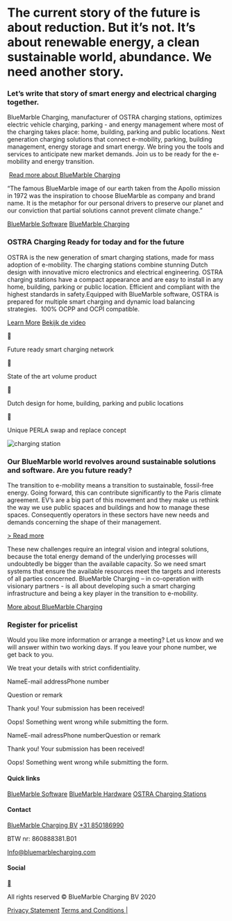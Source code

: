 # The current story of the future is about reduction. But it’s not. It’s about renewable energy, a clean sustainable world, abundance.  **We need another story.**

### Let’s write that story of smart energy and electrical charging together.

BlueMarble Charging, manufacturer of OSTRA charging stations, optimizes electric vehicle charging, parking - and energy management where most of the charging takes place: home, building, parking and public locations. Next generation charging solutions that connect e-mobility, parking, building management, energy storage and smart energy. We bring you the tools and services to anticipate new market demands. Join us to be ready for the e-mobility and energy transition.

‍ [Read more about BlueMarble Charging](https://www.bluemarblecharging.com/#)

“The famous BlueMarble image of our earth taken from the Apollo mission in 1972 was the inspiration to choose BlueMarble as company and brand name. It is the metaphor for our personal drivers to preserve our planet and our conviction that partial solutions cannot prevent climate change.”

[BlueMarble Software](https://www.bluemarblecharging.com/software-solutions) [BlueMarble Charging](https://www.bluemarblecharging.com/hardware-solutions)

### **OSTRA Charging**  Ready for today and for the future

OSTRA is the new generation of smart charging stations, made for mass adoption of e-mobility. The charging stations combine stunning Dutch design with innovative micro electronics and electrical engineering. OSTRA charging stations have a compact appearance and are easy to install in any home, building, parking or public location. Efficient and compliant with the highest standards in safety.Equipped with BlueMarble software, OSTRA is prepared for multiple smart charging and dynamic load balancing strategies.  100% OCPP and OCPI compatible.

[Learn More](https://www.ostracharger.com/) [Bekijk de video](https://www.bluemarblecharging.com/#)



Future ready smart charging network



State of the art volume product



Dutch design for home, building, parking and public locations



Unique PERLA swap and replace concept

![charging station](https://cdn.prod.website-files.com/66575236761a964c691abbb9/66575236761a964c691abcb0_paalddw.png)

### **Our BlueMarble world revolves around sustainable solutions and software. Are you future ready?**

The transition to e-mobility means a transition to sustainable, fossil-free energy. Going forward, this can contribute significantly to the Paris climate agreement. EV’s are a big part of this movement and they make us rethink the way we use public spaces and buildings and how to manage these spaces. Consequently operators in these sectors have new needs and demands concerning the shape of their management.

[\> Read more](https://www.bluemarblecharging.com/#)

These new challenges require an integral vision and integral solutions, because the total energy demand of the underlying processes will undoubtedly be bigger than the available capacity. So we need smart systems that ensure the available resources meet the targets and interests of all parties concerned. BlueMarble Charging – in co-operation with visionary partners - is all about developing such a smart charging infrastructure and being a key player in the transition to e-mobility.

[More about BlueMarble Charging](https://www.bluemarblecharging.com/about-us)

### Register for pricelist

Would you like more information or arrange a meeting? Let us know and we will answer within two working days. If you leave your phone number, we get back to you.

We treat your details with strict confidentiality.

NameE-mail addressPhone number

Question or remark

Thank you! Your submission has been received!

Oops! Something went wrong while submitting the form.

NameE-mail adressPhone numberQuestion or remark

Thank you! Your submission has been received!

Oops! Something went wrong while submitting the form.

#### Quick links

[BlueMarble Software](https://www.bluemarblecharging.com/software-solutions) [BlueMarble Hardware](https://www.bluemarblecharging.com/hardware-solutions) [OSTRA Charging Stations](http://ostracharger.com/)

#### Contact

[BlueMarble Charging BV](https://www.bluemarblecharging.com/#) [+31 850186990](tel:+31850186990)

BTW nr: 860888381.B01

[Info@bluemarblecharging.com](mailto:Info@bluemarblecharging.com)

#### Social

[****](https://www.linkedin.com/company/bluemarblecharging/)

All rights reserved © BlueMarble Charging BV 2020

[Privacy Statement](https://www.bluemarblecharging.com/#) [Terms and Conditions \|](https://www.bluemarblecharging.com/#)